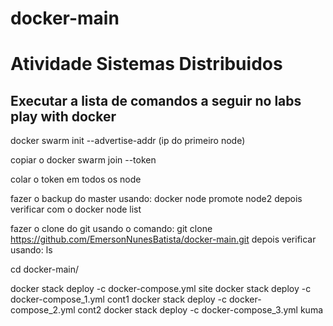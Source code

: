 # docker-main
# Atividade Sistemas Distribuidos

## Executar a lista de comandos a seguir no labs play with docker

docker swarm init --advertise-addr (ip do primeiro node)

copiar o docker swarm join --token

colar o token em todos os node

fazer o backup do master usando: docker node promote node2
depois verificar com o docker node list

fazer o clone do git usando o comando: git clone https://github.com/EmersonNunesBatista/docker-main.git
depois verificar usando: ls

cd docker-main/

docker stack deploy -c docker-compose.yml site
docker stack deploy -c docker-compose_1.yml cont1
docker stack deploy -c docker-compose_2.yml cont2
docker stack deploy -c docker-compose_3.yml kuma
